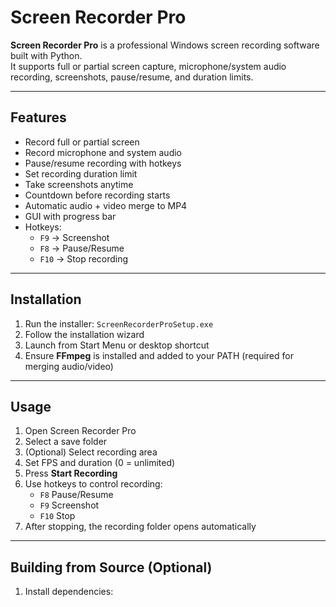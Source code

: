 # Screen Recorder Pro

**Screen Recorder Pro** is a professional Windows screen recording software built with Python.  
It supports full or partial screen capture, microphone/system audio recording, screenshots, pause/resume, and duration limits.  

---

## **Features**

- Record full or partial screen
- Record microphone and system audio
- Pause/resume recording with hotkeys
- Set recording duration limit
- Take screenshots anytime
- Countdown before recording starts
- Automatic audio + video merge to MP4
- GUI with progress bar
- Hotkeys:
  - `F9` → Screenshot
  - `F8` → Pause/Resume
  - `F10` → Stop recording

---

## **Installation**

1. Run the installer: `ScreenRecorderProSetup.exe`
2. Follow the installation wizard
3. Launch from Start Menu or desktop shortcut
4. Ensure **FFmpeg** is installed and added to your PATH (required for merging audio/video)

---

## **Usage**

1. Open Screen Recorder Pro
2. Select a save folder
3. (Optional) Select recording area
4. Set FPS and duration (0 = unlimited)
5. Press **Start Recording**  
6. Use hotkeys to control recording:
   - `F8` Pause/Resume
   - `F9` Screenshot
   - `F10` Stop
7. After stopping, the recording folder opens automatically

---

## **Building from Source (Optional)**

1. Install dependencies:
